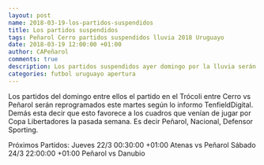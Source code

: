 ```yaml
---
layout: post
name: 2018-03-19-los-partidos-suspendidos
title: Los partidos suspendidos
tags: Peñarol Cerro partidos suspendidos lluvia 2018 Uruguayo
date: 2018-03-19 12:00:00 +01:00
author: CAPeñarol
comments: true
description: Los partidos suspendidos ayer domingo por la lluvia serán reprogramados el martes
categories: futbol uruguayo apertura
---
```


Los partidos del domingo entre ellos el partido en el Trócoli entre Cerro vs Peñarol serán reprogramados este martes según lo informo TenfieldDigital. Demás esta decir que esto favorece a los cuadros que venían de jugar por Copa Libertadores la pasada semana. Es decir Peñarol, Nacional, Defensor Sporting.

Próximos Partidos:
  Jueves 22/3 00:30:00 +01:00 Atenas vs Peñarol
  Sábado 24/3 22:00:00 +01:00 Peñarol vs Danubio
